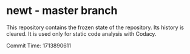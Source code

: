 # newt - master branch

This repository contains the frozen state of the repository.
Its history is cleared. It is used only for static code
analysis with Codacy.

Commit Time: 1713890611